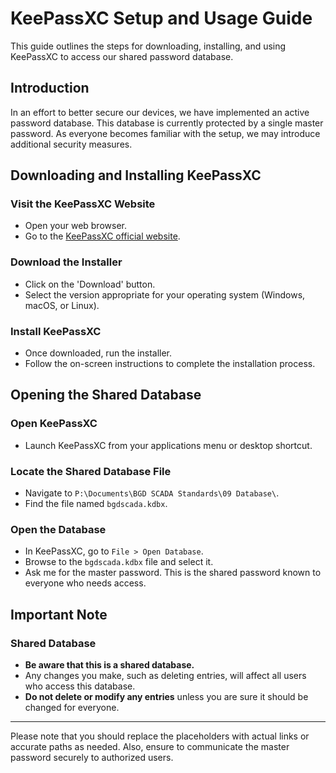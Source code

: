 # KeePassXC Setup and Usage Guide

This guide outlines the steps for downloading, installing, and using KeePassXC to access our shared password database.

## Introduction

In an effort to better secure our devices, we have implemented an active password database. This database is currently protected by a single master password. As everyone becomes familiar with the setup, we may introduce additional security measures.

## Downloading and Installing KeePassXC

### Visit the KeePassXC Website

- Open your web browser.
- Go to the [KeePassXC official website](https://keepassxc.org/).

### Download the Installer

- Click on the 'Download' button.
- Select the version appropriate for your operating system (Windows, macOS, or Linux).

### Install KeePassXC

- Once downloaded, run the installer.
- Follow the on-screen instructions to complete the installation process.

## Opening the Shared Database

### Open KeePassXC

- Launch KeePassXC from your applications menu or desktop shortcut.

### Locate the Shared Database File

- Navigate to `P:\Documents\BGD SCADA Standards\09 Database\`.
- Find the file named `bgdscada.kdbx`.

### Open the Database

- In KeePassXC, go to `File > Open Database`.
- Browse to the `bgdscada.kdbx` file and select it.
- Ask me for the master password. This is the shared password known to everyone who needs access.

## Important Note

### Shared Database

- **Be aware that this is a shared database.**
- Any changes you make, such as deleting entries, will affect all users who access this database.
- **Do not delete or modify any entries** unless you are sure it should be changed for everyone.

------

Please note that you should replace the placeholders with actual links or accurate paths as needed. Also, ensure to communicate the master password securely to authorized users.
